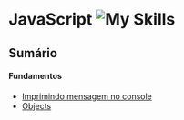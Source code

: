 # JavaScript ![My Skills](https://skillicons.dev/icons?i=js) 

## Sumário

#### Fundamentos
- [Imprimindo mensagem no console](/imprimindo-mensagem-no-console.md)
- [Objects](/objects.md)





